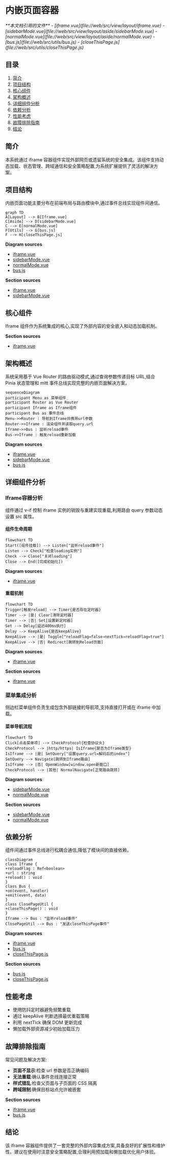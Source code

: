 # 内嵌页面容器

<cite>
**本文档引用的文件**
- [iframe.vue](file://web/src/view/layout/iframe.vue)
- [sidebarMode.vue](file://web/src/view/layout/aside/sidebarMode.vue)
- [normalMode.vue](file://web/src/view/layout/aside/normalMode.vue)
- [bus.js](file://web/src/utils/bus.js)
- [closeThisPage.js](file://web/src/utils/closeThisPage.js)
</cite>

## 目录
1. [简介](#简介)
2. [项目结构](#项目结构)
3. [核心组件](#核心组件)
4. [架构概述](#架构概述)
5. [详细组件分析](#详细组件分析)
6. [依赖分析](#依赖分析)
7. [性能考虑](#性能考虑)
8. [故障排除指南](#故障排除指南)
9. [结论](#结论)

## 简介
本系统通过 iframe 容器组件实现外部网页或遗留系统的安全集成。该组件支持动态加载、状态管理、跨域通信和安全策略配置,为系统扩展提供了灵活的解决方案。

## 项目结构
内嵌页面功能主要分布在前端布局与路由模块中,通过事件总线实现组件间通信。

```mermaid
graph TD
A[Layout] --> B[Iframe.vue]
C[Aside] --> D[sidebarMode.vue]
C --> E[normalMode.vue]
F[Utils] --> G[bus.js]
F --> H[closeThisPage.js]
```

**Diagram sources**
- [iframe.vue](file://web/src/view/layout/iframe.vue)
- [sidebarMode.vue](file://web/src/view/layout/aside/sidebarMode.vue)
- [normalMode.vue](file://web/src/view/layout/aside/normalMode.vue)
- [bus.js](file://web/src/utils/bus.js)

**Section sources**
- [iframe.vue](file://web/src/view/layout/iframe.vue)
- [sidebarMode.vue](file://web/src/view/layout/aside/sidebarMode.vue)

## 核心组件
Iframe 组件作为系统集成的核心,实现了外部内容的安全嵌入和动态加载机制。

**Section sources**
- [iframe.vue](file://web/src/view/layout/iframe.vue#L1-L74)

## 架构概述
系统采用基于 Vue Router 的路由驱动模式,通过查询参数传递目标 URL,结合 Pinia 状态管理和 mitt 事件总线实现完整的内嵌页面解决方案。

```mermaid
sequenceDiagram
participant Menu as 菜单组件
participant Router as Vue Router
participant Iframe as Iframe组件
participant Bus as 事件总线
Menu->>Router : 导航到Iframe并携带url参数
Router->>Iframe : 渲染组件并读取query.url
Iframe->>Bus : 监听reload事件
Bus->>Iframe : 触发reload重新加载
```

**Diagram sources**
- [iframe.vue](file://web/src/view/layout/iframe.vue#L1-L74)
- [sidebarMode.vue](file://web/src/view/layout/aside/sidebarMode.vue#L169-L223)
- [bus.js](file://web/src/utils/bus.js#L1-L3)

## 详细组件分析

### Iframe容器分析
组件通过 v-if 控制 iframe 实例的销毁与重建实现重载,利用路由 query 参数动态设置 src 属性。

#### 组件生命周期
```mermaid
flowchart TD
Start([组件挂载]) --> Listen["监听reload事件"]
Listen --> Check["检查loading实例"]
Check --> Close["关闭loading"]
Close --> End([完成初始化])
```

**Diagram sources**
- [iframe.vue](file://web/src/view/layout/iframe.vue#L30-L52)

#### 重载机制
```mermaid
flowchart TD
Trigger[触发reload] --> Timer{是否存在定时器}
Timer --> |是| Clear[清除定时器]
Timer --> |否| Set[设置新定时器]
Set --> Delay[延迟400ms执行]
Delay --> KeepAlive{是否keepAlive}
KeepAlive --> |是| Toggle["reloadFlag=false→nextTick→reloadFlag=true"]
KeepAlive --> |否| Redirect[跳转到Reload页面]
```

**Diagram sources**
- [iframe.vue](file://web/src/view/layout/iframe.vue#L53-L73)

**Section sources**
- [iframe.vue](file://web/src/view/layout/iframe.vue#L1-L74)

### 菜单集成分析
侧边栏菜单组件负责生成包含外部链接的导航项,支持直接打开或在 iframe 中加载。

#### 菜单导航流程
```mermaid
flowchart TD
Click[点击菜单项] --> CheckProtocol{检查协议头}
CheckProtocol --> |http/https| IsIframe{是否为Iframe类型}
IsIframe --> |是| SetQuery["设置query.url=解码后的index"]
SetQuery --> Navigate[跳转到Iframe路由]
IsIframe --> |否| OpenWindow[window.open新窗口]
CheckProtocol --> |其他| NormalNavigate[正常路由跳转]
```

**Diagram sources**
- [sidebarMode.vue](file://web/src/view/layout/aside/sidebarMode.vue#L169-L223)
- [normalMode.vue](file://web/src/view/layout/aside/normalMode.vue#L82-L119)

**Section sources**
- [sidebarMode.vue](file://web/src/view/layout/aside/sidebarMode.vue#L1-L301)
- [normalMode.vue](file://web/src/view/layout/aside/normalMode.vue#L1-L119)

## 依赖分析
组件间通过事件总线进行松耦合通信,降低了模块间的直接依赖。

```mermaid
classDiagram
class Iframe {
+reloadFlag : Ref<boolean>
+url : string
+reload() : void
}
class Bus {
+on(event, handler)
+emit(event, data)
}
class ClosePageUtil {
+closeThisPage() : void
}
Iframe --> Bus : "监听reload事件"
ClosePageUtil --> Bus : "发送closeThisPage事件"
```

**Diagram sources**
- [iframe.vue](file://web/src/view/layout/iframe.vue)
- [bus.js](file://web/src/utils/bus.js)
- [closeThisPage.js](file://web/src/utils/closeThisPage.js)

**Section sources**
- [bus.js](file://web/src/utils/bus.js#L1-L3)
- [closeThisPage.js](file://web/src/utils/closeThisPage.js#L1-L4)

## 性能考虑
- 使用防抖定时器避免频繁重载
- 通过 keepAlive 判断选择最优重载策略
- 利用 nextTick 确保 DOM 更新完成
- 懒加载外部资源减少初始加载压力

## 故障排除指南
常见问题及解决方案:
- **页面不显示**:检查 url 参数是否正确编码
- **无法重载**:确认事件总线连接正常
- **样式错乱**:检查父页面与子页面的 CSS 隔离
- **跨域限制**:确保目标站点允许被嵌套

**Section sources**
- [iframe.vue](file://web/src/view/layout/iframe.vue)
- [bus.js](file://web/src/utils/bus.js)

## 结论
该 iframe 容器组件提供了一套完整的外部内容集成方案,具备良好的扩展性和维护性。建议在使用时注意安全策略配置,合理利用预加载和懒加载优化用户体验。